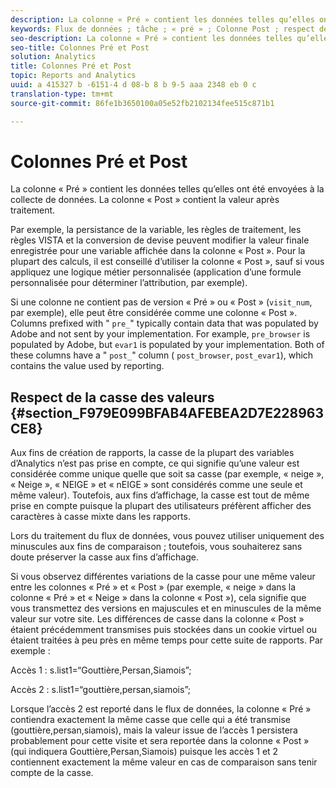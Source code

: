 ```yaml
---
description: La colonne « Pré » contient les données telles qu’elles ont été envoyées à la collecte de données. La colonne « Post » contient la valeur après traitement.
keywords: Flux de données ; tâche ; « pré » ; Colonne Post ; respect de la casse
seo-description: La colonne « Pré » contient les données telles qu’elles ont été envoyées à la collecte de données. La colonne « Post » contient la valeur après traitement.
seo-title: Colonnes Pré et Post
solution: Analytics
title: Colonnes Pré et Post
topic: Reports and Analytics
uuid: a 415327 b -6151-4 d 08-b 8 b 9-5 aaa 2348 eb 0 c
translation-type: tm+mt
source-git-commit: 86fe1b3650100a05e52fb2102134fee515c871b1

---
```



# Colonnes Pré et Post

La colonne « Pré » contient les données telles qu’elles ont été envoyées à la collecte de données. La colonne « Post » contient la valeur après traitement.

Par exemple, la persistance de la variable, les règles de traitement, les règles VISTA et la conversion de devise peuvent modifier la valeur finale enregistrée pour une variable affichée dans la colonne « Post ». Pour la plupart des calculs, il est conseillé d’utiliser la colonne « Post », sauf si vous appliquez une logique métier personnalisée (application d’une formule personnalisée pour déterminer l’attribution, par exemple).

Si une colonne ne contient pas de version « Pré » ou « Post » (`visit_num`, par exemple), elle peut être considérée comme une colonne « Post ». Columns prefixed with " `pre_`" typically contain data that was populated by Adobe and not sent by your implementation. For example, `pre_browser` is populated by Adobe, but `evar1` is populated by your implementation. Both of these columns have a " `post_`" column ( `post_browser`, `post_evar1`), which contains the value used by reporting.

## Respect de la casse des valeurs {#section_F979E099BFAB4AFEBEA2D7E228963CE8}

Aux fins de création de rapports, la casse de la plupart des variables d’Analytics n’est pas prise en compte, ce qui signifie qu’une valeur est considérée comme unique quelle que soit sa casse (par exemple, « neige », « Neige », « NEIGE » et « nEIGE » sont considérés comme une seule et même valeur). Toutefois, aux fins d’affichage, la casse est tout de même prise en compte puisque la plupart des utilisateurs préfèrent afficher des caractères à casse mixte dans les rapports.

Lors du traitement du flux de données, vous pouvez utiliser uniquement des minuscules aux fins de comparaison ; toutefois, vous souhaiterez sans doute préserver la casse aux fins d’affichage.

Si vous observez différentes variations de la casse pour une même valeur entre les colonnes « Pré » et « Post » (par exemple, « neige » dans la colonne « Pré » et « Neige » dans la colonne « Post »), cela signifie que vous transmettez des versions en majuscules et en minuscules de la même valeur sur votre site. Les différences de casse dans la colonne « Post » étaient précédemment transmises puis stockées dans un cookie virtuel ou étaient traitées à peu près en même temps pour cette suite de rapports. Par exemple :

Accès 1 : s.list1=“Gouttière,Persan,Siamois”;

Accès 2 : s.list1=“gouttière,persan,siamois”;

Lorsque l’accès 2 est reporté dans le flux de données, la colonne « Pré » contiendra exactement la même casse que celle qui a été transmise (gouttière,persan,siamois), mais la valeur issue de l’accès 1 persistera probablement pour cette visite et sera reportée dans la colonne « Post » (qui indiquera Gouttière,Persan,Siamois) puisque les accès 1 et 2 contiennent exactement la même valeur en cas de comparaison sans tenir compte de la casse.
